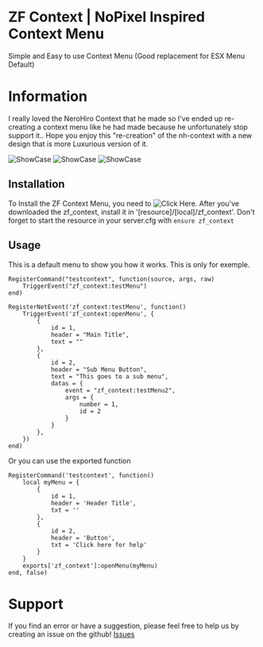 # ZF Context | NoPixel Inspired Context Menu
Simple and Easy to use Context Menu (Good replacement for ESX Menu Default)


# Information
I really loved the NeroHiro Context that he made so I've ended up re-creating a context menu like he had made because he unfortunately stop support it..
Hope you enjoy this "re-creation" of the nh-context with a new design that is more Luxurious version of it.

![ShowCase](https://media.discordapp.net/attachments/888447971933425694/888935190485954611/unknown.png)
![ShowCase](https://media.discordapp.net/attachments/888447971933425694/888936008358449192/unknown.png)
![ShowCase](https://media.discordapp.net/attachments/888447971933425694/888936077665120256/unknown.png)


## Installation
To Install the ZF Context Menu, you need to ![Click Here](https://github.com/zf-development/zf_context).
After you've downloaded the zf_context, install it in '[resource]/[local]/zf_context'.
Don't forget to start the resource in your server.cfg with `ensure zf_context`


## Usage
This is a default menu to show you how it works.
This is only for exemple.
```
RegisterCommand("testcontext", function(source, args, raw)
    TriggerEvent("zf_context:testMenu")
end)

RegisterNetEvent('zf_context:testMenu', function()
    TriggerEvent('zf_context:openMenu', {
        {
            id = 1,
            header = "Main Title",
            text = ""
        },
        {
            id = 2,
            header = "Sub Menu Button",
            text = "This goes to a sub menu",
            datas = {
                event = "zf_context:testMenu2",
                args = {
                    number = 1,
                    id = 2
                }
            }
        },
    })
end)
```
Or you can use the exported function
```
RegisterCommand('testcontext', function()
    local myMenu = {
        {
            id = 1,
            header = 'Header Title',
            txt = ''
        },
        {
            id = 2,
            header = 'Button',
            txt = 'Click here for help'
        }
    }
    exports['zf_context']:openMenu(myMenu)
end, false)
```


# Support
If you find an error or have a suggestion, please feel free to help us by creating an issue on the github! [Issues](https://github.com/zf-development/zf_context/issues)